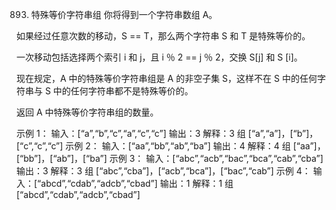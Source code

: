 893. 特殊等价字符串组
你将得到一个字符串数组 A。

如果经过任意次数的移动，S == T，那么两个字符串 S 和 T 是特殊等价的。

一次移动包括选择两个索引 i 和 j，且 i ％ 2 == j ％ 2，交换 S[j] 和 S [i]。

现在规定，A 中的特殊等价字符串组是 A 的非空子集 S，这样不在 S 中的任何字符串与 S 中的任何字符串都不是特殊等价的。

返回 A 中特殊等价字符串组的数量。

示例 1：
输入：[“a”,“b”,“c”,“a”,“c”,“c”]
输出：3
解释：3 组 [“a”,“a”]，[“b”]，[“c”,“c”,“c”]
示例 2：
输入：[“aa”,“bb”,“ab”,“ba”]
输出：4
解释：4 组 [“aa”]，[“bb”]，[“ab”]，[“ba”]
示例 3：
输入：[“abc”,“acb”,“bac”,“bca”,“cab”,“cba”]
输出：3
解释：3 组 [“abc”,“cba”]，[“acb”,“bca”]，[“bac”,“cab”]
示例 4：
输入：[“abcd”,“cdab”,“adcb”,“cbad”]
输出：1
解释：1 组 [“abcd”,“cdab”,“adcb”,“cbad”]
